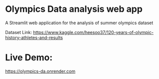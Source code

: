 ﻿# Olympics Data analysis web app
A Streamlit web application for the analysis of summer olympics dataset

Dataset Link: https://www.kaggle.com/heesoo37/120-years-of-olympic-history-athletes-and-results

# Live Demo:
https://olympics-da.onrender.com

